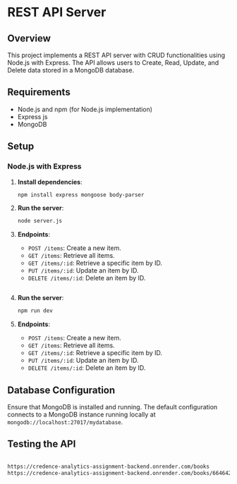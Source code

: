 # REST API Server

## Overview
This project implements a REST API server with CRUD functionalities using Node.js with Express. The API allows users to Create, Read, Update, and Delete data stored in a MongoDB database.

## Requirements
- Node.js and npm (for Node.js implementation)
- Express js
- MongoDB

## Setup

### Node.js with Express

1. **Install dependencies**:
    ```bash
    npm install express mongoose body-parser
    ```

2. **Run the server**:
    ```bash
    node server.js
    ```

3. **Endpoints**:
    - `POST /items`: Create a new item.
    - `GET /items`: Retrieve all items.
    - `GET /items/:id`: Retrieve a specific item by ID.
    - `PUT /items/:id`: Update an item by ID.
    - `DELETE /items/:id`: Delete an item by ID.

    ```

2. **Run the server**:
    ```bash
    npm run dev
    
    ```

3. **Endpoints**:
    - `POST /items`: Create a new item.
    - `GET /items`: Retrieve all items.
    - `GET /items/:id`: Retrieve a specific item by ID.
    - `PUT /items/:id`: Update an item by ID.
    - `DELETE /items/:id`: Delete an item by ID.

## Database Configuration
Ensure that MongoDB is installed and running. The default configuration connects to a MongoDB instance running locally at `mongodb://localhost:27017/mydatabase`.

## Testing the API
```bash

https://credence-analytics-assignment-backend.onrender.com/books
https://credence-analytics-assignment-backend.onrender.com/books/664642a08705da265ee389fa
`````

